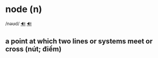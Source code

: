 # node (n)

/nəʊd/ [🔊](https://www.oxfordlearnersdictionaries.com/media/english/uk_pron/n/nod/node_/node__gb_1.mp3) [🔊](https://www.oxfordlearnersdictionaries.com/media/english/us_pron/n/nod/node_/node__us_1.mp3)

## a point at which two lines or systems meet or cross (nút; điểm)